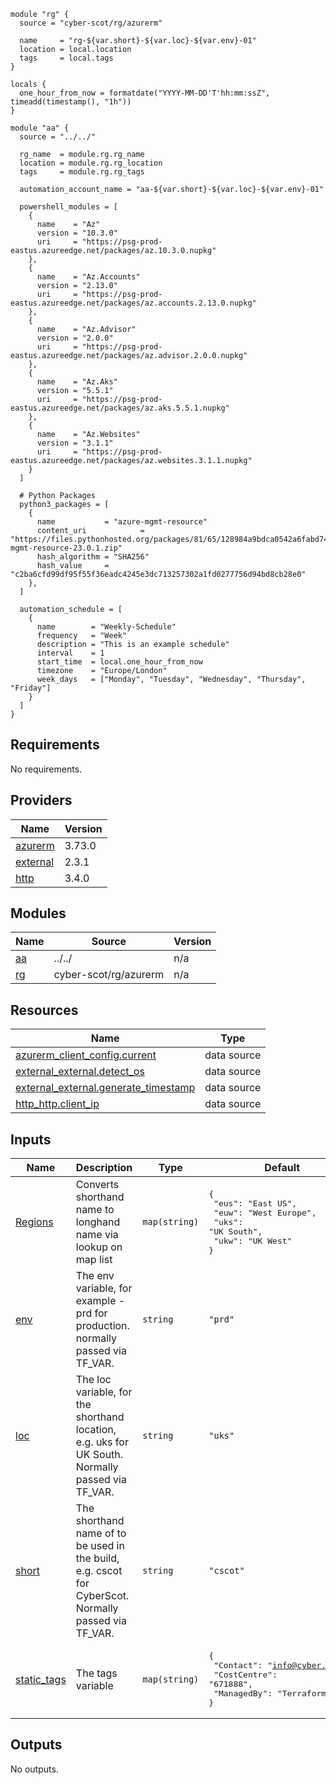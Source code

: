 
```hcl
module "rg" {
  source = "cyber-scot/rg/azurerm"

  name     = "rg-${var.short}-${var.loc}-${var.env}-01"
  location = local.location
  tags     = local.tags
}

locals {
  one_hour_from_now = formatdate("YYYY-MM-DD'T'hh:mm:ssZ", timeadd(timestamp(), "1h"))
}

module "aa" {
  source = "../../"

  rg_name  = module.rg.rg_name
  location = module.rg.rg_location
  tags     = module.rg.rg_tags

  automation_account_name = "aa-${var.short}-${var.loc}-${var.env}-01"

  powershell_modules = [
    {
      name    = "Az"
      version = "10.3.0"
      uri     = "https://psg-prod-eastus.azureedge.net/packages/az.10.3.0.nupkg"
    },
    {
      name    = "Az.Accounts"
      version = "2.13.0"
      uri     = "https://psg-prod-eastus.azureedge.net/packages/az.accounts.2.13.0.nupkg"
    },
    {
      name    = "Az.Advisor"
      version = "2.0.0"
      uri     = "https://psg-prod-eastus.azureedge.net/packages/az.advisor.2.0.0.nupkg"
    },
    {
      name    = "Az.Aks"
      version = "5.5.1"
      uri     = "https://psg-prod-eastus.azureedge.net/packages/az.aks.5.5.1.nupkg"
    },
    {
      name    = "Az.Websites"
      version = "3.1.1"
      uri     = "https://psg-prod-eastus.azureedge.net/packages/az.websites.3.1.1.nupkg"
    }
  ]

  # Python Packages
  python3_packages = [
    {
      name           = "azure-mgmt-resource"
      content_uri            = "https://files.pythonhosted.org/packages/81/65/128984a9bdca0542a6fabd748e4b84398de625193379ac7fc3a0805465cd/azure-mgmt-resource-23.0.1.zip"
      hash_algorithm = "SHA256"
      hash_value     = "c2ba6cfd99df95f55f36eadc4245e3dc713257302a1fd0277756d94bd8cb28e0"
    },
  ]

  automation_schedule = [
    {
      name        = "Weekly-Schedule"
      frequency   = "Week"
      description = "This is an example schedule"
      interval    = 1
      start_time  = local.one_hour_from_now
      timezone    = "Europe/London"
      week_days   = ["Monday", "Tuesday", "Wednesday", "Thursday", "Friday"]
    }
  ]
}
```
## Requirements

No requirements.

## Providers

| Name | Version |
|------|---------|
| <a name="provider_azurerm"></a> [azurerm](#provider\_azurerm) | 3.73.0 |
| <a name="provider_external"></a> [external](#provider\_external) | 2.3.1 |
| <a name="provider_http"></a> [http](#provider\_http) | 3.4.0 |

## Modules

| Name | Source | Version |
|------|--------|---------|
| <a name="module_aa"></a> [aa](#module\_aa) | ../../ | n/a |
| <a name="module_rg"></a> [rg](#module\_rg) | cyber-scot/rg/azurerm | n/a |

## Resources

| Name | Type |
|------|------|
| [azurerm_client_config.current](https://registry.terraform.io/providers/hashicorp/azurerm/latest/docs/data-sources/client_config) | data source |
| [external_external.detect_os](https://registry.terraform.io/providers/hashicorp/external/latest/docs/data-sources/external) | data source |
| [external_external.generate_timestamp](https://registry.terraform.io/providers/hashicorp/external/latest/docs/data-sources/external) | data source |
| [http_http.client_ip](https://registry.terraform.io/providers/hashicorp/http/latest/docs/data-sources/http) | data source |

## Inputs

| Name | Description | Type | Default | Required |
|------|-------------|------|---------|:--------:|
| <a name="input_Regions"></a> [Regions](#input\_Regions) | Converts shorthand name to longhand name via lookup on map list | `map(string)` | <pre>{<br>  "eus": "East US",<br>  "euw": "West Europe",<br>  "uks": "UK South",<br>  "ukw": "UK West"<br>}</pre> | no |
| <a name="input_env"></a> [env](#input\_env) | The env variable, for example - prd for production. normally passed via TF\_VAR. | `string` | `"prd"` | no |
| <a name="input_loc"></a> [loc](#input\_loc) | The loc variable, for the shorthand location, e.g. uks for UK South.  Normally passed via TF\_VAR. | `string` | `"uks"` | no |
| <a name="input_short"></a> [short](#input\_short) | The shorthand name of to be used in the build, e.g. cscot for CyberScot.  Normally passed via TF\_VAR. | `string` | `"cscot"` | no |
| <a name="input_static_tags"></a> [static\_tags](#input\_static\_tags) | The tags variable | `map(string)` | <pre>{<br>  "Contact": "info@cyber.scot",<br>  "CostCentre": "671888",<br>  "ManagedBy": "Terraform"<br>}</pre> | no |

## Outputs

No outputs.
